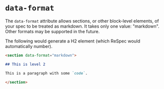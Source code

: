 # `data-format`

The `data-format` attribute allows sections, or other block-level elements, of your spec to be treated as markdown. It takes only one value: "markdown". Other formats may be supported in the future.

The following would generate a H2 element (which ReSpec would automatically number).

```markdown "example": "Interpret content of given section as markdown."
<section data-format="markdown">

## This is level 2

This is a paragraph with some `code`.

</section>
```
